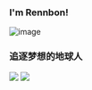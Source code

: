 ###  I'm Rennbon!
![image](https://gimg2.baidu.com/image_search/src=http%3A%2F%2Fimg.szonline.net%2F2018%2F0509%2F20180509021947212.gif&refer=http%3A%2F%2Fimg.szonline.net&app=2002&size=f9999,10000&q=a80&n=0&g=0n&fmt=jpeg?sec=1647803143&t=c0318fa5feacd15cdda34e166d17ffde)
### 追逐梦想的地球人

![](https://github-readme-stats.vercel.app/api?username=Rennbon&bg_color=30,e96443,904e95&title_color=fff&text_color=fff)
![](https://github-readme-stats-eight-theta.vercel.app/api/top-langs/?username=Rennbon&layout=compact&langs_count=8&hide_border=true)



